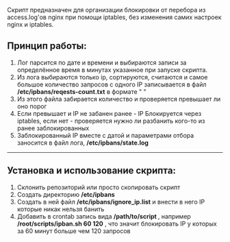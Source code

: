 Скрипт предназначен для организации блокировки от перебора из access.log'ов nginx при помощи iptables, без изменения самих настроек nginx и iptables.  
## Принцип работы:  
1. Лог парсится по дате и времени и выбираются записи за определённое время в минутах указанное при запуске скрипта.  
2. Из лога выбираются только ip, сортируются, считаются и самое большое количество запросов с одного IP записывается в файл __/etc/ipbans/reqests-count.txt__ в формате "<count> <ip>"  
3. Из этого файла забирается количество и проверяется превышает ли оно порог  
4. Если превышает и IP не забанен ранее - IP Блокируется через iptables, если нет - проверяется нужно ли разбанить кого-то из ранее заблокированных  
5. Заблокированный IP вместе с датой и параметрами отбора заносится в файл лога, __/etc/ipbans/state.log__
***
## Установка и использование скрипта:  
1. Склонить репозиторий или просто скопировать скрипт  
2. Создать директорию __/etc/ipbans__  
3. Создать в ней файл __/etc/ipbans/ignore_ip.list__ и внести в него IP которые никак нельзя банить   
4. Добавить в crontab запись вида __/path/to/script <time> <limit>__, например __/root/scripts/ipban.sh 60 120__ , что значит блокировать IP у которых за 60 минут больше чем 120 запросов

